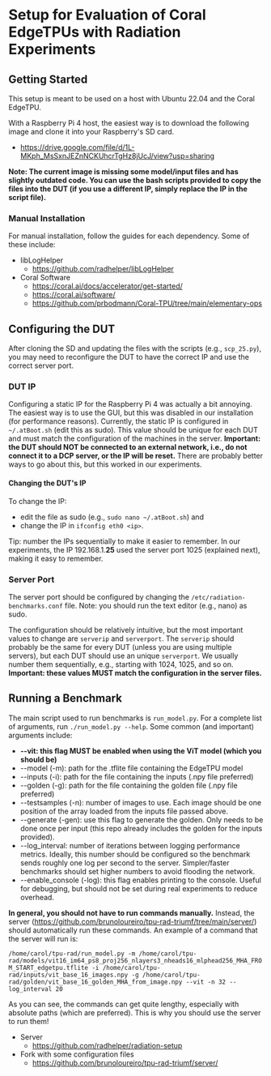 # Setup for Evaluation of Coral EdgeTPUs with Radiation Experiments

## Getting Started

This setup is meant to be used on a host with Ubuntu 22.04 and the Coral EdgeTPU.

With a Raspberry Pi 4 host, the easiest way is to download the following image and clone it into your Raspberry's SD card.

- https://drive.google.com/file/d/1L-MKph_MsSxnJEZnNCKUhcrTgHz8jUcJ/view?usp=sharing

**Note: The current image is missing some model/input files and has slightly outdated code. You can use the bash scripts provided to copy the files into the DUT (if you use a different IP, simply replace the IP in the script file).**

### Manual Installation

For manual installation, follow the guides for each dependency. Some of these include:

- libLogHelper
	- https://github.com/radhelper/libLogHelper
- Coral Software
	- https://coral.ai/docs/accelerator/get-started/
	- https://coral.ai/software/
	- https://github.com/prbodmann/Coral-TPU/tree/main/elementary-ops

## Configuring the DUT

After cloning the SD and updating the files with the scripts (e.g., `scp_25.py`), you may need to reconfigure the DUT to have the correct IP and use the correct server port.

### DUT IP

Configuring a static IP for the Raspberry Pi 4 was actually a bit annoying. The easiest way is to use the GUI, but this was disabled in our installation (for performance reasons). Currently, the static IP is configured in `~/.atBoot.sh` (edit this as sudo). This value should be unique for each DUT and must match the configuration of the machines in the server. **Important: the DUT should NOT be connected to an external network, i.e., do not connect it to a DCP server, or the IP will be reset.** There are probably better ways to go about this, but this worked in our experiments.

#### Changing the DUT's IP

To change the IP:

- edit the file as sudo (e.g., `sudo nano ~/.atBoot.sh`) and
- change the IP in `ifconfig eth0 <ip>`.

Tip: number the IPs sequentially to make it easier to remember. In our experiments, the IP 192.168.1.**25** used the server port 1025 (explained next), making it easy to remember.

### Server Port

The server port should be configured by changing the `/etc/radiation-benchmarks.conf` file. Note: you should run the text editor (e.g., nano) as sudo.

The configuration should be relatively intuitive, but the most important values to change are `serverip` and `serverport`. The `serverip` should probably be the same for every DUT (unless you are using multiple servers), but each DUT should use an unique `serverport`. We usually number them sequentially, e.g., starting with 1024, 1025, and so on. **Important: these values MUST match the configuration in the server files.**

## Running a Benchmark

The main script used to run benchmarks is `run_model.py`. For a complete list of arguments, run `./run_model.py --help`. Some common (and important) arguments include:

- **\-\-vit: this flag MUST be enabled when using the ViT model (which you should be)**
- \-\-model (\-m): path for the .tflite file containing the EdgeTPU model
- \-\-inputs (\-i): path for the file containing the inputs (.npy file preferred)
- \-\-golden (\-g): path for the file containing the golden file (.npy file preferred)
- \-\-testsamples (\-n): number of images to use. Each image should be one position of the array loaded from the inputs file passed above.
- \-\-generate (\-gen): use this flag to generate the golden. Only needs to be done once per input (this repo already includes the golden for the inputs provided).
- \-\-log_interval: number of iterations between logging performance metrics. Ideally, this number should be configured so the benchmark sends roughly one log per second to the server. Simpler/faster benchmarks should set higher numbers to avoid flooding the network.
- \-\-enable_console (\-log): this flag enables printing to the console. Useful for debugging, but should not be set during real experiments to reduce overhead.

**In general, you should not have to run commands manually.** Instead, the server (https://github.com/brunoloureiro/tpu-rad-triumf/tree/main/server/) should automatically run these commands. An example of a command that the server will run is:

`/home/carol/tpu-rad/run_model.py -m /home/carol/tpu-rad/models/vit16_im64_ps8_proj256_nlayers3_nheads16_mlphead256_MHA_FROM_START_edgetpu.tflite -i /home/carol/tpu-rad/inputs/vit_base_16_images.npy -g /home/carol/tpu-rad/golden/vit_base_16_golden_MHA_from_image.npy --vit -n 32 --log_interval 20`

As you can see, the commands can get quite lengthy, especially with absolute paths (which are preferred). This is why you should use the server to run them!

- Server
	- https://github.com/radhelper/radiation-setup
- Fork with some configuration files
	- https://github.com/brunoloureiro/tpu-rad-triumf/server/